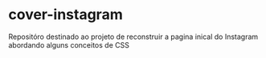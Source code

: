 # cover-instagram
Repositóro destinado ao projeto de reconstruir a pagina inical do Instagram abordando alguns conceitos de CSS
